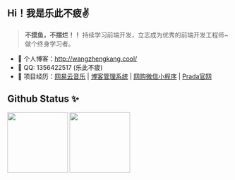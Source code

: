 ## Hi！我是乐此不疲✌️ 


> **不摸鱼，不摆烂！！**
持续学习前端开发，立志成为优秀的前端开发工程师~做个终身学习者。

- 🏡 个人博客：http://wangzhengkang.cool/
- 💬 QQ: 1356422517 (乐此不疲)
- 🌱 项目经历：<a href="https://github.com/wangzhengkang-lcbp/myMusic" target="_blank">网易云音乐</a> | <a href="https://github.com/wangzhengkang-lcbp/MyBlog" target="_blank">博客管理系统</a> | <a href="https://github.com/wangzhengkang-lcbp/Shopping-WeixinApp" target="_blank">网购微信小程序</a> | <a href="https://github.com/wangzhengkang-lcbp/Prada" target="_blank">Prada官网</a>

## Github Status ✨

<img align="" height="137px" src="https://github-readme-stats.vercel.app/api?username=wangzhengkang-lcbp&hide_title=true&hide_border=true&show_icons=true&include_all_commits=true&line_height=21&bg_color=0,EC6C6C,FFD479,FFFC79,73FA79&theme=graywhite&locale=cn" />
<img align="" height="137px" src="https://github-readme-stats.vercel.app/api/top-langs/?username=wangzhengkang-lcbp&hide_title=true&hide_border=true&layout=compact&bg_color=0,73FA79,73FDFF,D783FF&theme=graywhite&locale=cn" />
